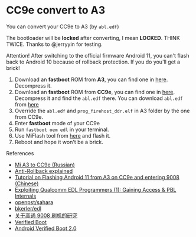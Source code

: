 # CC9e convert to A3

You can convert your CC9e to A3 (by `abl.edf`)

The bootloader will be **locked** after converting, I mean **LOCKED**. THINK TWICE. Thanks to @jerryyin for testing.

Attention! After switching to the official firmware Android 11, you can't flash back to Android 10 because of rollback protection. If you do you'll get a brick!

1. Download an **fastboot** ROM from **A3**, you can find one in [here](https://xiaomifirmwareupdater.com/archive/miui/laurel/). Decompress it.
2. Download an **fastboot** ROM from **CC9e**, you can find one in [here](https://xiaomifirmwareupdater.com/archive/firmware/laurus/). Decompress it and find the `abl.edf` there. You can download `abl.edf` from [here](https://yinqihao-my.sharepoint.com/personal/1915195935_yinqihao_onmicrosoft_com/_layouts/15/onedrive.aspx?id=%2Fpersonal%2F1915195935%5Fyinqihao%5Fonmicrosoft%5Fcom%2FDocuments%2Fcc9e%5Fedl%5Ffile&originalPath=aHR0cHM6Ly95aW5xaWhhby1teS5zaGFyZXBvaW50LmNvbS86ZjovZy9wZXJzb25hbC8xOTE1MTk1OTM1X3lpbnFpaGFvX29ubWljcm9zb2Z0X2NvbS9FclY3aUI4dFFsZEtzYUdxZk8yTGJxa0I4Z01KSEdUMGJFcDM1SnhMdWZhODZnP3J0aW1lPVlpQ010MlphMlVn)
3. Override the `abl.edf` and `prog_firehost_ddr.elf` in A3 folder by the one from CC9e.
4. Enter **fastboot** mode of your CC9e
5. Run `fastboot oem edl` in your terminal.
6. Use MiFlash tool from [here](https://yinqihao-my.sharepoint.com/personal/1915195935_yinqihao_onmicrosoft_com/_layouts/15/onedrive.aspx?id=%2Fpersonal%2F1915195935%5Fyinqihao%5Fonmicrosoft%5Fcom%2FDocuments%2Fcc9e%5Fedl%5Ffile&originalPath=aHR0cHM6Ly95aW5xaWhhby1teS5zaGFyZXBvaW50LmNvbS86ZjovZy9wZXJzb25hbC8xOTE1MTk1OTM1X3lpbnFpaGFvX29ubWljcm9zb2Z0X2NvbS9FclY3aUI4dFFsZEtzYUdxZk8yTGJxa0I4Z01KSEdUMGJFcDM1SnhMdWZhODZnP3J0aW1lPVlpQ010MlphMlVn) and flash it.
7. Reboot and hope it won't be a brick.

References

- [Mi A3 to CC9e (Russian)](https://4pda.to/forum/index.php?showtopic=962408&st=12740#entry104144712)
- [Anti-Rollback explained](https://www.xda-developers.com/xiaomi-anti-rollback-protection-brick-phone/)
- [Tutorial on Flashing Android 11 from A3 on CC9e and entering 9008 (Chinese)](https://www.coolapk.com/feed/28624511?shareKey=NjIzNmNiY2U4NDkxNjEwZmIzOGQ~&shareUid=3547471&shareFrom=com.coolapk.market_11.3)
- [Exploiting Qualcomm EDL Programmers (1): Gaining Access & PBL Internals](https://alephsecurity.com/2018/01/22/qualcomm-edl-1/)
- [openpst/sahara](https://github.com/openpst/sahara)
- [bkerler/edl](https://github.com/bkerler/edl)
- [关于高通 9008 刷机的研究](https://blog.omitol.com/2015/09/01/about-qcom-edl-dload-study/)
- [Verified Boot](https://source.android.com/security/verifiedboot)
- [Android Verified Boot 2.0](https://android.googlesource.com/platform/external/avb/+/master/README.md)
